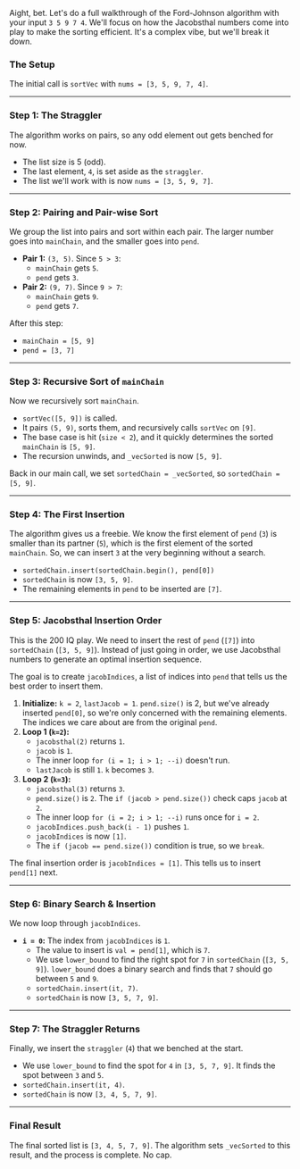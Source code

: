 Aight, bet. Let's do a full walkthrough of the Ford-Johnson algorithm with your input `3 5 9 7 4`. We'll focus on how the Jacobsthal numbers come into play to make the sorting efficient. It's a complex vibe, but we'll break it down.

### The Setup

The initial call is `sortVec` with `nums = [3, 5, 9, 7, 4]`.

---

### Step 1: The Straggler

The algorithm works on pairs, so any odd element out gets benched for now.
*   The list size is 5 (odd).
*   The last element, `4`, is set aside as the `straggler`.
*   The list we'll work with is now `nums = [3, 5, 9, 7]`.

---

### Step 2: Pairing and Pair-wise Sort

We group the list into pairs and sort within each pair. The larger number goes into `mainChain`, and the smaller goes into `pend`.

*   **Pair 1:** `(3, 5)`. Since `5 > 3`:
    *   `mainChain` gets `5`.
    *   `pend` gets `3`.
*   **Pair 2:** `(9, 7)`. Since `9 > 7`:
    *   `mainChain` gets `9`.
    *   `pend` gets `7`.

After this step:
*   `mainChain = [5, 9]`
*   `pend = [3, 7]`

---

### Step 3: Recursive Sort of `mainChain`

Now we recursively sort `mainChain`.
*   `sortVec([5, 9])` is called.
*   It pairs `(5, 9)`, sorts them, and recursively calls `sortVec` on `[9]`.
*   The base case is hit (`size < 2`), and it quickly determines the sorted `mainChain` is `[5, 9]`.
*   The recursion unwinds, and `_vecSorted` is now `[5, 9]`.

Back in our main call, we set `sortedChain = _vecSorted`, so `sortedChain = [5, 9]`.

---

### Step 4: The First Insertion

The algorithm gives us a freebie. We know the first element of `pend` (`3`) is smaller than its partner (`5`), which is the first element of the sorted `mainChain`. So, we can insert `3` at the very beginning without a search.

*   `sortedChain.insert(sortedChain.begin(), pend[0])`
*   `sortedChain` is now `[3, 5, 9]`.
*   The remaining elements in `pend` to be inserted are `[7]`.

---

### Step 5: Jacobsthal Insertion Order

This is the 200 IQ play. We need to insert the rest of `pend` (`[7]`) into `sortedChain` (`[3, 5, 9]`). Instead of just going in order, we use Jacobsthal numbers to generate an optimal insertion sequence.

The goal is to create `jacobIndices`, a list of indices into `pend` that tells us the best order to insert them.

1.  **Initialize:** `k = 2`, `lastJacob = 1`. `pend.size()` is 2, but we've already inserted `pend[0]`, so we're only concerned with the remaining elements. The indices we care about are from the original `pend`.
2.  **Loop 1 (`k=2`):**
    *   `jacobsthal(2)` returns `1`.
    *   `jacob` is `1`.
    *   The inner loop `for (i = 1; i > 1; --i)` doesn't run.
    *   `lastJacob` is still `1`. `k` becomes `3`.
3.  **Loop 2 (`k=3`):**
    *   `jacobsthal(3)` returns `3`.
    *   `pend.size()` is `2`. The `if (jacob > pend.size())` check caps `jacob` at `2`.
    *   The inner loop `for (i = 2; i > 1; --i)` runs once for `i = 2`.
    *   `jacobIndices.push_back(i - 1)` pushes `1`.
    *   `jacobIndices` is now `[1]`.
    *   The `if (jacob == pend.size())` condition is true, so we `break`.

The final insertion order is `jacobIndices = [1]`. This tells us to insert `pend[1]` next.

---

### Step 6: Binary Search & Insertion

We now loop through `jacobIndices`.

*   **`i = 0`:** The index from `jacobIndices` is `1`.
    *   The value to insert is `val = pend[1]`, which is `7`.
    *   We use `lower_bound` to find the right spot for `7` in `sortedChain` (`[3, 5, 9]`). `lower_bound` does a binary search and finds that `7` should go between `5` and `9`.
    *   `sortedChain.insert(it, 7)`.
    *   `sortedChain` is now `[3, 5, 7, 9]`.

---

### Step 7: The Straggler Returns

Finally, we insert the `straggler` (`4`) that we benched at the start.

*   We use `lower_bound` to find the spot for `4` in `[3, 5, 7, 9]`. It finds the spot between `3` and `5`.
*   `sortedChain.insert(it, 4)`.
*   `sortedChain` is now `[3, 4, 5, 7, 9]`.

---

### Final Result

The final sorted list is `[3, 4, 5, 7, 9]`. The algorithm sets `_vecSorted` to this result, and the process is complete. No cap.